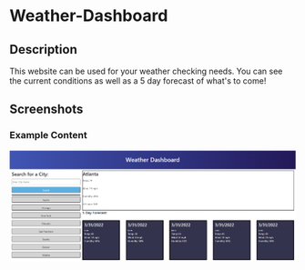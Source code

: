# Weather-Dashboard

## Description

This website can be used for your weather checking needs. You can see the current conditions as well as a 5 day forecast of what's to come!

## Screenshots

### Example Content


![](assets/images/Content.png)